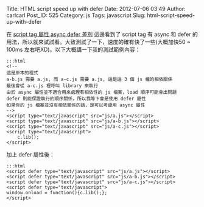 Title: HTML script speed up with defer
Date: 2012-07-06 03:49
Author: carlcarl
Post_ID: 525
Category: js
Tags: javascript
Slug: html-script-speed-up-with-defer

在 [script tag 屬性 async defer 差別][] 這邊看到了 script tag 有 async
和 defer 的用法，所以就來試試看。大致測試了一下，速度的確有快了一些(大概加快50 ~ 100ms
左右吧XD)。以下大概講一下我的測試範例內容：

<!--more-->

	:::html
	<!-- 
	這是原本的程式
	a-b.js 需要 a.js, 而 a-c.js 需要 a.js, 這是這 3 個 js 檔的相依關係
	最後會從 a-c.js 裡呼叫 library 來執行
	由於 async 屬性並不適合用來處理有相依性的 js 檔案，load 順序可能會出問題
	defer 則能保證執行的順序關係，所以我等下會是使用 defer 屬性
	如果你的 js 檔案並沒有相依關係的話，是可以考慮用 async 屬性
	-->
	<script type="text/javascript" src="js/a.js"></script>
	<script type="text/javascript" src="js/a-b.js"></script>
	<script type="text/javascript" src="js/a-c.js"></script>
	<script type="text/javascript">
    	c.lib();
	</script>


加上 defer 屬性後：

	:::html
	<script defer type="text/javascript" src="js/a.js"></script>
	<script defer type="text/javascript" src="js/a-b.js"></script>
	<script defer type="text/javascript" src="js/a-c.js"></script>
	<script defer type="text/javascript">
    window.onload = function(){c.lib();};
	</script>

  [script tag 屬性 async defer 差別]: http://blog.xuite.net/vexed/tech/61308318
